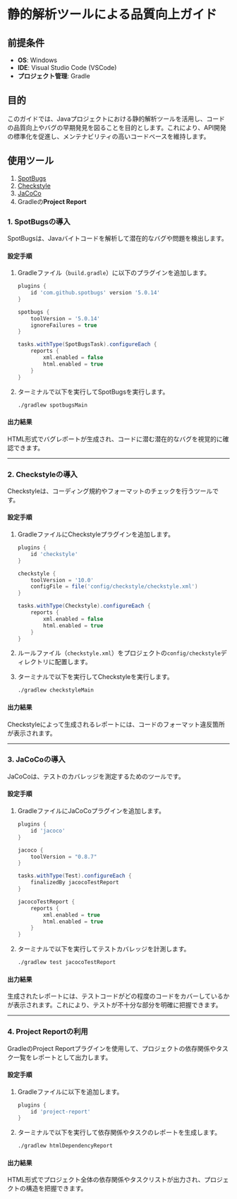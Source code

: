 # 静的解析ツールによる品質向上ガイド

## 前提条件
- **OS**: Windows
- **IDE**: Visual Studio Code (VSCode)
- **プロジェクト管理**: Gradle

## 目的
このガイドでは、Javaプロジェクトにおける静的解析ツールを活用し、コードの品質向上やバグの早期発見を図ることを目的とします。これにより、API開発の標準化を促進し、メンテナビリティの高いコードベースを維持します。

## 使用ツール
1. [SpotBugs](https://spotbugs.github.io/)
2. [Checkstyle](https://checkstyle.sourceforge.io/)
3. [JaCoCo](https://www.jacoco.org/jacoco/)
4. Gradleの**Project Report**

### 1. SpotBugsの導入
SpotBugsは、Javaバイトコードを解析して潜在的なバグや問題を検出します。

#### 設定手順
1. Gradleファイル（`build.gradle`）に以下のプラグインを追加します。
    ```gradle
    plugins {
        id 'com.github.spotbugs' version '5.0.14'
    }

    spotbugs {
        toolVersion = '5.0.14'
        ignoreFailures = true
    }

    tasks.withType(SpotBugsTask).configureEach {
        reports {
            xml.enabled = false
            html.enabled = true
        }
    }
    ```
2. ターミナルで以下を実行してSpotBugsを実行します。
    ```bash
    ./gradlew spotbugsMain
    ```

#### 出力結果
HTML形式でバグレポートが生成され、コードに潜む潜在的なバグを視覚的に確認できます。

---

### 2. Checkstyleの導入
Checkstyleは、コーディング規約やフォーマットのチェックを行うツールです。

#### 設定手順
1. GradleファイルにCheckstyleプラグインを追加します。
    ```gradle
    plugins {
        id 'checkstyle'
    }

    checkstyle {
        toolVersion = '10.0'
        configFile = file('config/checkstyle/checkstyle.xml')
    }

    tasks.withType(Checkstyle).configureEach {
        reports {
            xml.enabled = false
            html.enabled = true
        }
    }
    ```
2. ルールファイル（`checkstyle.xml`）をプロジェクトの`config/checkstyle`ディレクトリに配置します。

3. ターミナルで以下を実行してCheckstyleを実行します。
    ```bash
    ./gradlew checkstyleMain
    ```

#### 出力結果
Checkstyleによって生成されるレポートには、コードのフォーマット違反箇所が表示されます。

---

### 3. JaCoCoの導入
JaCoCoは、テストのカバレッジを測定するためのツールです。

#### 設定手順
1. GradleファイルにJaCoCoプラグインを追加します。
    ```gradle
    plugins {
        id 'jacoco'
    }

    jacoco {
        toolVersion = "0.8.7"
    }

    tasks.withType(Test).configureEach {
        finalizedBy jacocoTestReport
    }

    jacocoTestReport {
        reports {
            xml.enabled = true
            html.enabled = true
        }
    }
    ```
2. ターミナルで以下を実行してテストカバレッジを計測します。
    ```bash
    ./gradlew test jacocoTestReport
    ```

#### 出力結果
生成されたレポートには、テストコードがどの程度のコードをカバーしているかが表示されます。これにより、テストが不十分な部分を明確に把握できます。

---

### 4. Project Reportの利用
GradleのProject Reportプラグインを使用して、プロジェクトの依存関係やタスク一覧をレポートとして出力します。

#### 設定手順
1. Gradleファイルに以下を追加します。
    ```gradle
    plugins {
        id 'project-report'
    }
    ```

2. ターミナルで以下を実行して依存関係やタスクのレポートを生成します。
    ```bash
    ./gradlew htmlDependencyReport
    ```

#### 出力結果
HTML形式でプロジェクト全体の依存関係やタスクリストが出力され、プロジェクトの構造を把握できます。

